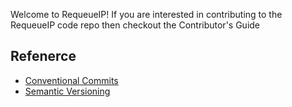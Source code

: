 Welcome to RequeueIP! If you are interested in contributing to the RequeueIP code repo then checkout the Contributor's Guide

## Refenerce
* [Conventional Commits](https://www.conventionalcommits.org/)
* [Semantic Versioning](https://semver.org/)
